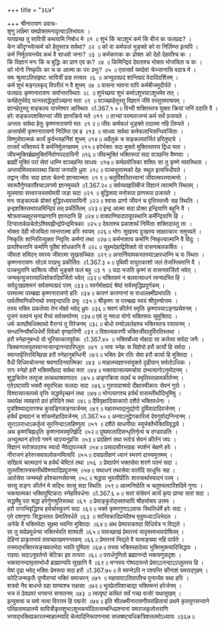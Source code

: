 +++
title = "३६७"

+++
श्रीनारायण उवाच-  
शृणु लक्ष्मि! यमप्रोक्तमनादृत्याऽतिभावतः ।  
यत्पप्रच्छ तु सावित्री कथयामि निबोध मे ॥१ ॥
शुभं किं चाऽशुभं कर्म किं बीजं कः फलप्रदः? ।  
केन कीदृग्भवेत्कर्म को हेतुस्तत्र सर्वथा? ॥२ ॥
को वा कर्मफलं भुङ्क्ते को वा निर्लिम्प्त इत्यपि ।  
कर्म निर्मूलयन्त्येव कथं वै साधवो जनाः? ॥३ ॥
कर्मकारकः कः प्रोक्तः को देहो देहवाँश्च कः ।  
किं विज्ञानं मनः किं च बुद्धिः का प्राण एव कः? ॥४ ॥
किमिन्द्रियं देवताश्च भोक्ता भोजयिता च कः ।  
को भोगो निष्कृतिः का च क आत्मा कः परः प्रभुः? ॥५ ॥
एतत्सर्वं यमदेव! चेज्जानासि वदात्र मे ।  
यमः श्रुत्वाऽतिसंहृष्टः सावित्रीं प्राह तत्त्वतः ॥६ ॥
अभ्युदयप्रदं शान्तिप्रदं वेदादिदर्शितम् ।  
कर्म शुभं मङ्गलकृद् विपरीतं न वै शुभम् ॥७ ॥
वासना भावना वापि कर्मबीजमुदीर्यते ।  
फलप्रदः कृष्णनारायणः सर्वान्तरस्थितः ॥८ ॥
शुभेच्छया शुभं कर्माऽशुभयाऽशुभमेव तत् ।  
कर्महेतुर्भवेद् यत्नस्तद्धेतुर्वाञ्च्छना मता ॥९ ॥
वाञ्च्छाहेतुस्तु विज्ञानं जीवे वस्तुसमाश्रयम् ।  
ज्ञानहेतुस्तु सङ्कल्पः पारमेश्वर आस्थितः ॥1.367.१ ०॥
विभ्वी शक्तिस्तत्र युक्ता क्रियां जनिं ददाति वै ।  
हरेः सङ्कल्पशक्तिभ्यां जीवे ज्ञानक्रिये मते ॥११ ॥
ताभ्यां परम्पराजन्यं कर्म सर्वं प्रजायते ।  
अन्ततः सर्वथा हेतुः कृष्णनारायणो मतः ॥१ २॥
जीवः कर्मफलं भुङ्क्ते तदात्मा नहि लिप्यते ।  
अन्तर्यामी कृष्णनारायणो निर्लिप्त एव ह ॥१३ ॥
साधवः सर्वथा कर्मफलाभिसन्धिवर्जिताः ।  
विष्णुसेवात्मकं कार्यं कुर्वन्त्यहर्निशं शुभम् ॥१४॥
अहैतुकं च सङ्कल्पवर्जितं हरितुष्टये ।  
तत्सर्वं भक्तिरूपं वै कर्मनिर्मूलनक्षमम् ॥१५॥
हरेर्भक्तः सदा मुक्तो मुक्तिस्तस्य द्विधा मता ।  
जीवन्मुक्तिर्ब्रह्ममुक्तिर्निर्वाणपददायिनी ॥१६॥
जीवन्मुक्तिं भक्तिरूपां सदा वाञ्छन्ति वैष्णवाः ।  
ब्राह्मीं मुक्तिं परां सेवां धाम्नि वाञ्च्छन्ति साधवः ॥१७॥
कर्मप्रयोजिका शक्तिः सा तु कृष्णे व्यवस्थिता ।  
अन्तर्यामिस्वरूपस्था क्रियां जनयति ध्रुवा ॥१८॥
पञ्चभूतात्मको देहः स्थूल इत्यभिधीयते ।  
तद्वान् जीवः सदा ज्ञाता चेतनो ज्ञानवान्मतः ॥१ ९॥
चतुर्विंशतितत्त्वानां जीवात्मपरमात्मनोः ।  
स्वरूपैर्गुणकार्यैश्चाऽवगमो ज्ञानमुच्यते ॥1.367.२०॥
सर्वव्यवहृतिबीजं विज्ञानं त्वात्मनि स्थितम् ।  
मूलमाया सत्त्वरजस्तमोमयी जडा सदा ॥२१ ॥
बुद्धिरूपा मनोरूपा प्राणरूपा प्रजायते ।  
मनः सङ्कल्पकं प्रोक्तं बुद्धिरध्यवसायिनी ॥२२॥
श्वासः प्राणो जीवनं च वृत्तिस्तत्त्वैः सह स्थितिः ।  
इन्द्रशक्तिसमापन्नमिन्द्रियं तत् प्रकीर्तितम् ॥२३॥
इन्द्र आत्मा सदा प्रोक्त इन्द्रियाणि बहूनि वै ।  
श्रोत्रत्वच्चक्षूरसनाघ्राणानि ज्ञानदानि हि ॥२४॥
वाक्पाणिपादपायूपस्थानि कर्मेन्द्रियाणि हि ।  
दिग्वातार्कप्रचेतोऽश्विवह्नीन्द्रोपेन्द्रमित्रकाः ॥२५॥
देवताश्च प्रकाशार्थं निर्मिताः शक्तिदास्तु ताः ।  
भोक्ता देही भोजयिता त्वन्तरात्मा हरिः स्वयम् ॥२६॥
भोगः सुखस्य दुःखस्य साक्षात्कारः समुच्यते ।  
निष्कृतिः शान्तिरित्युक्ता निवृत्तिः कर्मणां तथा ॥२७॥
कर्मनाशाय कर्माणि निष्कृत्यात्मानि वै विदुः ।  
प्रायश्चित्तानि कर्माणि पूर्वेषां शोधकानि वै ॥२८॥
सूक्ष्मदेहाद्विविक्तो यो वासनाबलकर्षितः ।  
जीवतां संविदन् स्वस्य जीवात्मा सुखसच्चितः ॥२९॥
अन्तर्नियामकस्तस्याऽक्षरधाम्नि च यः स्थितः ।  
कृष्णनारायणः सोऽयं परप्रभुः प्रकीर्तितः ॥1.367.३ ०॥
पृथिवी वायुराकाशो जलं तेजस्त्विमानि वै ।  
पञ्चभूतानि चाश्रित्य जीवो भुङ्क्ते फलं बहु ॥३ १ ॥
यदा भजति कृष्णं स वासनावर्जितो भवेत् ।  
जन्ममृत्युजराव्याधिशोकादिवर्जितो भवेत् ॥३२॥
भक्तिसमं न बलवत्साधनं त्वन्यदस्ति हि ।  
सर्वदुःखप्रशमनं सर्वसम्पत्प्रदं परम् ॥३३॥
स्वर्गमोक्षप्रदं श्रेष्ठं सर्वस्मृद्धिप्रपूर्णकम् ।  
परमात्मा परम्ब्रह्म कृष्णनारायणो हरिः ॥३४॥
कारणं कारणानां स राधालक्ष्मीप्रभापतिः ।  
पार्वतीमाणिकीनाथो रमावृन्दापतिः प्रभुः ॥३५॥
श्रीकृष्णः स परम्ब्रह्म स्वयं श्रीपुरुषोत्तमः ।  
तस्य भक्तिः प्रकर्तव्या तेन मोक्षो भवेद् ध्रुवः ॥३६॥
श्रवणं कीर्तनं स्मृतिः कृष्णास्याऽङ्गप्रसेवनम् ।  
पूजनं स्तवनं भृत्यं मैत्र्यं सर्वसमर्पणम् ॥३७॥
एवं तु नवधा योगो भक्तिरूपः सुमुक्तिदः ।  
धर्मः काष्ठौषधिक्वाथो वैराग्यं तु विरेचनम् ॥३८॥
बोधो रम्योऽवलेहश्च भक्तिस्तत्र रसायनम् ।  
सन्धानिन्यौषधिर्धर्मो विवेको वृणहारिणी ॥३९॥
विशल्यकरणी भक्तिर्जीवातुर्विरतिस्तथा ।  
हरौ स्नेहानुबन्धो यो भूरिसत्कारपूर्वकः ॥1.367.४० ॥
भक्तिर्बोध्या मोक्षदा सा कर्तव्या सर्वदा जनैः ।  
चिक्कणत्वयुतस्वान्तःसान्द्रानन्दपरिप्लुतः ॥४१ ॥
भावः स्नेहः स विज्ञेयो हरौ कार्यो हि सर्वदा ।  
स्वान्तर्वृत्तिरविच्छिन्ना हरौ स्नेहानुबन्धिनी ॥४२॥
भक्तिः प्रेम रतिः सेवा हरौ कार्या हि मुक्तिदा ।  
वैधी विधिवचोजन्या श्रवणादिनवात्मिका ॥४३ ॥
माहात्म्यज्ञानसंयुक्तो दृढीयान् सर्वतोऽधिकः ।  
रागः स्नेहो हरौ भक्तिर्मोक्षदा सर्वथा मता ॥४४॥
भक्तवात्सल्यमर्चाया दम्भत्यागोऽनुमोदनम् ।  
शुद्धचित्तेन तत्पूजा तत्कथाश्रवणादरः ॥४५॥
अङ्गक्रिया तदर्थं च स्मृतिस्तन्नामकीर्तनम् ।  
एतेऽष्टावपि भक्तौ स्युरभिन्नाः फलदाः सदा ॥४६॥
गुरुपादाश्रयो दीक्षास्वीकारः सेवनं गुरोः ।  
विश्वासात्सत्पथे वृत्तिः सद्धर्मपृच्छनं तथा ॥४७॥
भोगत्यागश्च हर्यर्थं वासस्तीर्थादिभूमिषु ।  
यथापेक्षं व्यवहारो व्रतं हरिदिने तथा ॥४८॥
दैविवृक्षादिसत्कारो दशैते भक्तिवर्धनाः ।  
पुत्रशिष्याद्यरागश्च कुसङ्गिसङ्गवर्जनम् ॥४९॥
महारम्भाद्यनुद्योगो दुर्विवादादिवर्जनम् ।  
हर्यर्थं द्रव्यदानं च शोकमोहादिवर्जनम् ॥1.367.५०॥
अन्याऽनुद्वेगकारित्वं देवगुर्वाद्यनिन्दनम् ।  
सुराऽपराधाऽकर्तृत्वं सुरनिन्दाऽसहिष्णुता ॥५१ ॥
दशैते साधनीयाः स्युर्भक्तैर्भक्तिविवृद्धये ।  
अथ कृष्णचिह्नधृतिः कृष्णनामस्मृतिर्हृदि ॥५२॥
पुष्पमालादिसन्धृतिर्नृत्यं च दण्डवन्नतिः ।  
अभ्युत्थानं हरेरग्रे गमने चाऽप्यनुव्रजिः ॥५३॥
प्रदक्षिणं तथा स्तोत्रं सेवनं कीर्तनं जपः ।  
विज्ञानं स्तोत्रपाठश्च स्वादो नैवेद्यपज्जले ॥५४॥
प्रसादसौरभग्राहः स्पर्शनं चेक्षणे हरेः ।  
नीराजनं हरेरुत्सवावलोकनमित्यपि ॥५५॥
दयाप्रतीक्षणं ध्यानं स्मरणं दास्यमुत्तमम् ।  
सखित्वं चात्मदानं च हर्यर्थं चेष्टितं तथा ॥५६ ॥
प्रेष्ठार्पणं भक्तसेवा शरणे पतनं सदा ।  
तुलसीशास्त्रसत्तीर्थवैष्णवादिप्रपूजनम् ॥५७॥
यथाधनं तथासेवा वार्तादि साधुभिः सह ।  
आर्तसेवा जन्ममहो हरेश्चरणसेवनम् ॥५८॥
श्रद्धया भूयसीप्रीतिः शास्त्रार्थास्वादनं परम् ।  
सत्सु सङ्गः कीर्तनं मे सद्भिः सत्सु सदा स्थितिः ॥५९॥
आत्मनिष्ठेति च चतुश्चत्वारिंशदिमे गुणाः ।  
भक्त्यात्मका भक्तिपुष्टिकराः स्नेहविवर्धनाः ॥1.367.६ ०॥
सतां संसेवनं कार्यं कृपा प्राप्या सतां सदा ।  
सद्धर्मेषु परा श्रद्धा हरेर्गुणश्रुतिस्तथा ॥६१ ॥
प्रेमाङ्कुरोद्भवश्चापि श्रीहर्याश्रय उत्तमः ।  
हरौ रागाभिवृद्धिश्च हर्यर्चास्फुरणं सदा ॥६२॥
भक्ते कृष्णगुणाऽऽवासः स्थितिर्धर्मे हरेः सदा ।  
एते दशगुणाः सिद्धास्ततः प्रेमातिवर्धते ॥६३ ॥
सात्त्विकादिप्रभेदैश्च मृदुमध्याऽधिभेदतः ।  
अनेके वै भक्तिभेदाः सूक्ष्मा भवन्ति मुक्तिदाः ॥६४॥
अथ प्रेमपराकाष्ठा विधिर्यत्र न विद्यते ।  
सा तु सर्वप्रमूर्धन्या भक्तिर्भवति शाश्वती ॥६५॥
यावच्छाखं प्रेमतत्त्वं यादृक्स्वभावपोषितम् ।  
देहिनां प्राकृतभावं तावच्छाखमनन्तकम् ॥६६॥
प्रेमतत्त्वं भिद्यते वै यत्सङ्ख्या नहि पार्यते ।  
तस्माद्भक्तिरसङ्ख्यातभेदा भवति पुष्पिता ॥६७॥
तस्या भक्तिमहादेव्या भुक्तिमुक्त्यादिसिद्धयः ।  
राज्ञ्याः सदाऽनुवर्तन्ते चेटिका इव तत्पराः ॥६८॥
परार्धगुणितो ब्रह्मानन्दो भक्त्यणुसदृशः ।  
भक्त्यानन्दामृताम्भोधौ ब्राह्माण्यपि सुखानि वै ॥६९॥
मग्नस्य गोष्पदायन्ते प्रेमाऽऽनन्दाऽऽप्लुतस्य हि ।  
येषां दृढा भवेद् भक्तिः प्रेमरूपा सदा हरौ ॥1.367.७०॥
ते स्वप्नेऽपि न पश्यन्ति कीनाशं यमराद्गृहम् ।  
कोटिजन्मकृतैः पुण्यैराप्यां भक्तिं समाचरन् ॥७१ ॥
महापापाऽतिपापाँश्च पुनात्येव यथा हरिः ।  
शत्रवो नैव बाधन्ते ग्रहा याम्याश्च राक्षसाः ॥७२॥
भूतप्रेतपिशाचाद्या भक्तिमन्तं हरेर्जनम् ।  
भज तं देवप्रवरं भगवन्तं सनातनम् ॥७३ ॥
त्वत्पृष्टं कथितं सर्वं गच्छ वत्से! यथासुखम् ।  
इत्युक्त्वा च यमो नत्वा विरराम हि पद्मजे! ॥७४॥
इति श्रीलक्ष्मीनारायणीयसंहितायां प्रथमे कृतयुगसन्ताने पतिव्रतामाहात्म्ये सावित्रीकृतशुभाऽशुभकर्मादितत्सम्बन्धिप्रश्नानां यमराजकृतोत्तराणि भगवद्भक्तिप्रकारतन्माहात्म्यादि चेत्यादिनिरूपणनामा सप्तषष्ट्यधिकत्रिशततमोऽध्यायः ॥३६७॥
    
